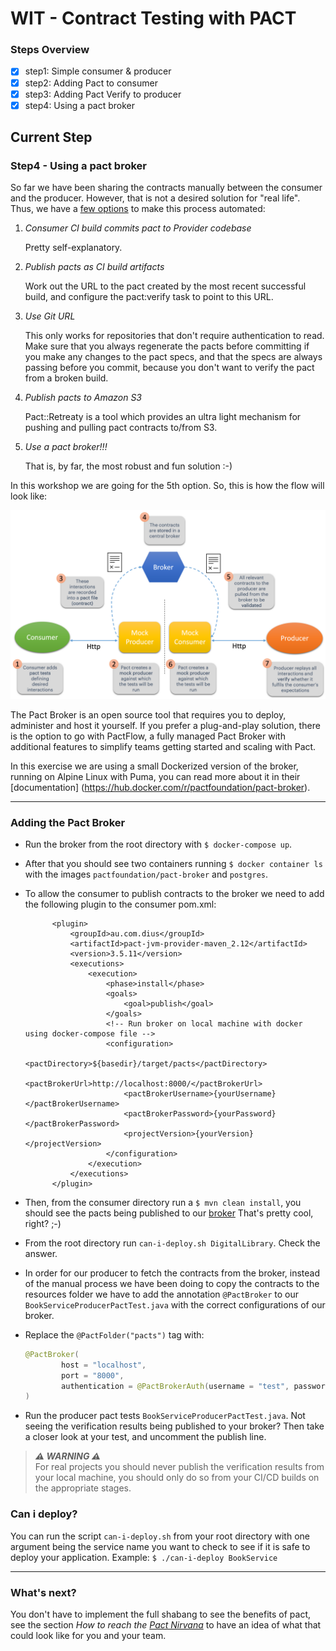 # WIT - Contract Testing with PACT
### Steps Overview
- [X] step1: Simple consumer & producer
- [X] step2: Adding Pact to consumer
- [X] step3: Adding Pact Verify to producer
- [X] step4: Using a pact broker

## Current Step
### Step4 - Using a pact broker

So far we have been sharing the contracts manually between the consumer and the producer.
However, that is not a desired solution for "real life". Thus, we have a [few options](https://docs.pact.io/getting_started/sharing_pacts#alternative-approaches) 
to make this process automated:

1. _Consumer CI build commits pact to Provider codebase_

   Pretty self-explanatory.

2. _Publish pacts as CI build artifacts_

   Work out the URL to the pact created by the most recent successful build, and configure the pact:verify task to point to this URL.

3. _Use Git URL_

   This only works for repositories that don't require authentication to read. Make sure that you always regenerate the pacts before committing if you make any changes to the pact specs, and that the specs are always passing before you commit, because you don't want to verify the pact from a broken build.

4. _Publish pacts to Amazon S3_

   Pact::Retreaty is a tool which provides an ultra light mechanism for pushing and pulling pact contracts to/from S3.

5. _Use a *pact broker*!!!_

   That is, by far, the most robust and fun solution :-)

In this workshop we are going for the 5th option. So, this is how the flow will look like:

![Step4](pictures/step4.png)


The Pact Broker is an open source tool that requires you to deploy, administer and host it yourself. 
If you prefer a plug-and-play solution, there is the option to go with PactFlow, a fully managed Pact Broker with 
additional features to simplify teams getting started and scaling with Pact.

In this exercise we are using a small Dockerized version of the broker, running on Alpine Linux with Puma, you can read more about it in their [documentation] (https://hub.docker.com/r/pactfoundation/pact-broker).
***

### Adding the Pact Broker
- Run the broker from the root directory with `$ docker-compose up`.

- After that you should see two containers running `$ docker container ls` with the images `pactfoundation/pact-broker` 
and `postgres`.

- To allow the consumer to publish contracts to the broker we need to add the following plugin to the consumer pom.xml:

            <plugin>
                <groupId>au.com.dius</groupId>
                <artifactId>pact-jvm-provider-maven_2.12</artifactId>
                <version>3.5.11</version>
                <executions>
                    <execution>
                        <phase>install</phase>
                        <goals>
                            <goal>publish</goal>
                        </goals>
                        <!-- Run broker on local machine with docker using docker-compose file -->
                        <configuration>
                            <pactDirectory>${basedir}/target/pacts</pactDirectory>
                            <pactBrokerUrl>http://localhost:8000/</pactBrokerUrl>
                            <pactBrokerUsername>{yourUsername}</pactBrokerUsername>
                            <pactBrokerPassword>{yourPassword}</pactBrokerPassword>
                            <projectVersion>{yourVersion}</projectVersion>
                        </configuration>
                    </execution>
                </executions>
            </plugin>

- Then, from the consumer directory run a `$ mvn clean install`, you should see the pacts being published to our [broker](http://localhost:8000/) That's pretty cool, right? ;-)

- From the root directory run `can-i-deploy.sh DigitalLibrary`. Check the answer.

- In order for our producer to fetch the contracts from the broker, instead of the manual process we have been doing to copy the contracts to the resources folder we
  have to add the annotation `@PactBroker` to our `BookServiceProducerPactTest.java` with the correct configurations of our broker.

- Replace the `@PactFolder("pacts")` tag with:
   ```java
   @PactBroker(
           host = "localhost",
           port = "8000",
           authentication = @PactBrokerAuth(username = "test", password = "test")
   )
   ```

- Run the producer pact tests `BookServiceProducerPactTest.java`. Not seeing the verification results being published to your broker? Then take a closer look at your test, and uncomment the publish line.

> **_⚠️ WARNING ⚠️_**  
For real projects you should never publish the verification results from your local machine, you should only do so from your CI/CD builds on the appropriate stages.

### Can i deploy?

You can run the script `can-i-deploy.sh` from your root directory with one argument being the service name you want to 
check to see if it is safe to deploy your application. Example: `$ ./can-i-deploy BookService`

***
### What's next?
You don't have to implement the full shabang to see the benefits of pact, see the section
*How to reach the [Pact Nirvana](https://docs.pact.io/pact_nirvana)* to have an idea of what that could look like for you and your team.
